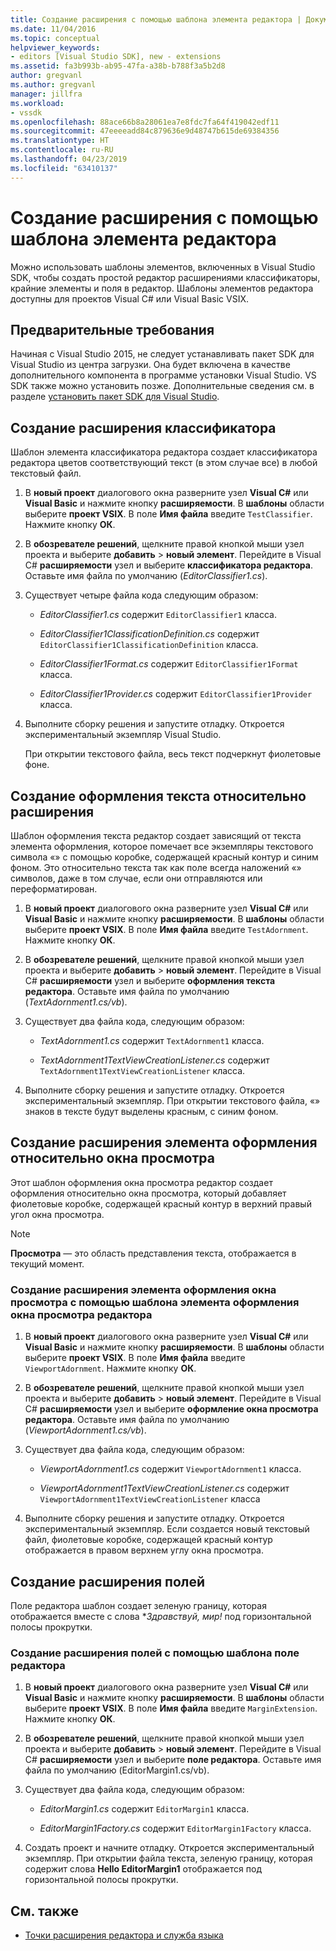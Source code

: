 ```yaml
---
title: Создание расширения с помощью шаблона элемента редактора | Документация Майкрософт
ms.date: 11/04/2016
ms.topic: conceptual
helpviewer_keywords:
- editors [Visual Studio SDK], new - extensions
ms.assetid: fa3b993b-ab95-47fa-a38b-b788f3a5b2d8
author: gregvanl
ms.author: gregvanl
manager: jillfra
ms.workload:
- vssdk
ms.openlocfilehash: 88ace66b8a28061ea7e8fdc7fa64f419042edf11
ms.sourcegitcommit: 47eeeeadd84c879636e9d48747b615de69384356
ms.translationtype: HT
ms.contentlocale: ru-RU
ms.lasthandoff: 04/23/2019
ms.locfileid: "63410137"
---
```

# <a name="create-an-extension-with-an-editor-item-template"></a>Создание расширения с помощью шаблона элемента редактора
Можно использовать шаблоны элементов, включенных в Visual Studio SDK, чтобы создать простой редактор расширениями классификаторы, крайние элементы и поля в редактор. Шаблоны элементов редактора доступны для проектов Visual C# или Visual Basic VSIX.

## <a name="prerequisites"></a>Предварительные требования
 Начиная с Visual Studio 2015, не следует устанавливать пакет SDK для Visual Studio из центра загрузки. Она будет включена в качестве дополнительного компонента в программе установки Visual Studio. VS SDK также можно установить позже. Дополнительные сведения см. в разделе [установить пакет SDK для Visual Studio](../extensibility/installing-the-visual-studio-sdk.md).

## <a name="create-a-classifier-extension"></a>Создание расширения классификатора
 Шаблон элемента классификатора редактора создает классификатора редактора цветов соответствующий текст (в этом случае все) в любой текстовый файл.

1. В **новый проект** диалогового окна разверните узел **Visual C#** или **Visual Basic** и нажмите кнопку **расширяемости**. В **шаблоны** области выберите **проект VSIX**. В поле **Имя файла** введите `TestClassifier`. Нажмите кнопку **ОК**.

2. В **обозревателе решений**, щелкните правой кнопкой мыши узел проекта и выберите **добавить** > **новый элемент**. Перейдите в Visual C# **расширяемости** узел и выберите **классификатора редактора**. Оставьте имя файла по умолчанию (*EditorClassifier1.cs*).

3. Существует четыре файла кода следующим образом:

    - *EditorClassifier1.cs* содержит `EditorClassifier1` класса.

    - *EditorClassifier1ClassificationDefinition.cs* содержит `EditorClassifier1ClassificationDefinition` класса.

    - *EditorClassifier1Format.cs* содержит `EditorClassifier1Format` класса.

    - *EditorClassifier1Provider.cs* содержит `EditorClassifier1Provider` класса.

4. Выполните сборку решения и запустите отладку. Откроется экспериментальный экземпляр Visual Studio.

     При открытии текстового файла, весь текст подчеркнут фиолетовые фоне.

## <a name="create-a-text-relative-adornment-extension"></a>Создание оформления текста относительно расширения
 Шаблон оформления текста редактор создает зависящий от текста элемента оформления, которое помечает все экземпляры текстового символа «» с помощью коробке, содержащей красный контур и синим фоном. Это относительно текста так как поле всегда наложений «» символов, даже в том случае, если они отправляются или переформатирован.

1. В **новый проект** диалогового окна разверните узел **Visual C#** или **Visual Basic** и нажмите кнопку **расширяемости**. В **шаблоны** области выберите **проект VSIX**. В поле **Имя файла** введите `TestAdornment`. Нажмите кнопку **ОК**.

2. В **обозревателе решений**, щелкните правой кнопкой мыши узел проекта и выберите **добавить** > **новый элемент**. Перейдите в Visual C# **расширяемости** узел и выберите **оформления текста редактора**. Оставьте имя файла по умолчанию (*TextAdornment1.cs/vb*).

3. Существует два файла кода, следующим образом:

    - *TextAdornment1.cs* содержит `TextAdornment1` класса.

    - *TextAdornment1TextViewCreationListener.cs* содержит `TextAdornment1TextViewCreationListener` класса.

4. Выполните сборку решения и запустите отладку. Откроется экспериментальный экземпляр. При открытии текстового файла, «» знаков в тексте будут выделены красным, с синим фоном.

## <a name="create-a-viewport-relative-adornment-extension"></a>Создание расширения элемента оформления относительно окна просмотра
 Этот шаблон оформления окна просмотра редактор создает оформления относительно окна просмотра, который добавляет фиолетовые коробке, содержащей красный контур в верхний правый угол окна просмотра.

> [!NOTE]
> **Просмотра** — это область представления текста, отображается в текущий момент.

### <a name="to-create-a-viewport-adornment-extension-by-using-the-editor-viewport-adornment-template"></a>Создание расширения элемента оформления окна просмотра с помощью шаблона элемента оформления окна просмотра редактора

1. В **новый проект** диалогового окна разверните узел **Visual C#** или **Visual Basic** и нажмите кнопку **расширяемости**. В **шаблоны** области выберите **проект VSIX**. В поле **Имя файла** введите `ViewportAdornment`. Нажмите кнопку **ОК**.

2. В **обозревателе решений**, щелкните правой кнопкой мыши узел проекта и выберите **добавить** > **новый элемент**. Перейдите в Visual C# **расширяемости** узел и выберите **оформление окна просмотра редактора**. Оставьте имя файла по умолчанию (*ViewportAdornment1.cs/vb*).

3. Существует два файла кода, следующим образом:

    - *ViewportAdornment1.cs* содержит `ViewportAdornment1` класса.

    - *ViewportAdornment1TextViewCreationListener.cs* содержит `ViewportAdornment1TextViewCreationListener` класса

4. Выполните сборку решения и запустите отладку. Откроется экспериментальный экземпляр. Если создается новый текстовый файл, фиолетовые коробке, содержащей красный контур отображается в правом верхнем углу окна просмотра.

## <a name="create-a-margin-extension"></a>Создание расширения полей
 Поле редактора шаблон создает зеленую границу, которая отображается вместе с слова **Здравствуй, мир!* под горизонтальной полосы прокрутки.

### <a name="to-create-a-margin-extension-by-using-the-editor-margin-template"></a>Создание расширения полей с помощью шаблона поле редактора

1. В **новый проект** диалогового окна разверните узел **Visual C#** или **Visual Basic** и нажмите кнопку **расширяемости**. В **шаблоны** области выберите **проект VSIX**. В поле **Имя файла** введите `MarginExtension`. Нажмите кнопку **ОК**.

2. В **обозревателе решений**, щелкните правой кнопкой мыши узел проекта и выберите **добавить** > **новый элемент**. Перейдите в Visual C# **расширяемости** узел и выберите **поле редактора**. Оставьте имя файла по умолчанию (EditorMargin1.cs/vb).

3. Существует два файла кода, следующим образом:

    - *EditorMargin1.cs* содержит `EditorMargin1` класса.

    - *EditorMargin1Factory.cs* содержит `EditorMargin1Factory` класса.

4. Создать проект и начните отладку. Откроется экспериментальный экземпляр. При открытии файла текста, зеленую границу, которая содержит слова **Hello EditorMargin1** отображается под горизонтальной полосы прокрутки.

## <a name="see-also"></a>См. также
- [Точки расширения редактора и служба языка](../extensibility/language-service-and-editor-extension-points.md)
